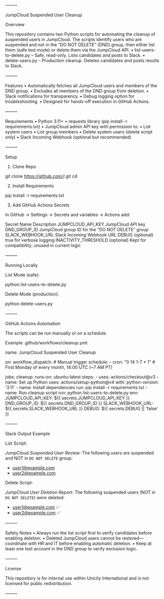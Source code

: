 ⸻

JumpCloud Suspended User Cleanup

Overview

This repository contains two Python scripts for automating the cleanup of suspended users in JumpCloud.
The scripts identify users who are suspended and not in the “DO NOT DELETE” (DND) group, then either list them (safe test mode) or delete them via the JumpCloud API.
	•	list-users-to-delete.py – Safe, read-only. Lists candidates and posts to Slack.
	•	delete-users.py – Production cleanup. Deletes candidates and posts results to Slack.

⸻

Features
	•	Automatically fetches all JumpCloud users and members of the DND group.
	•	Excludes all members of the DND group from deletion.
	•	Slack notifications for transparency.
	•	Debug logging option for troubleshooting.
	•	Designed for hands-off execution in GitHub Actions.

⸻

Requirements
	•	Python 3.11+
	•	requests library (pip install -r requirements.txt)
	•	JumpCloud admin API key with permission to:
	•	List system users
	•	List group members
	•	Delete system users (delete script only)
	•	Slack Incoming Webhook (optional but recommended)

⸻

Setup

1. Clone Repo

git clone https://github.com/<your-org>/<repo-name>.git
cd <repo-name>

2. Install Requirements

pip install -r requirements.txt

3. Add GitHub Actions Secrets

In GitHub → Settings → Secrets and variables → Actions add:

Secret Name	Description
JUMPCLOUD_API_KEY	JumpCloud API key
DND_GROUP_ID	JumpCloud group ID for the “DO NOT DELETE” group
SLACK_WEBHOOK_URL	Slack Incoming Webhook URL
DEBUG (optional)	true for verbose logging
INACTIVITY_THRESHOLD (optional)	Kept for compatibility; unused in current logic


⸻

Running Locally

List Mode (safe):

python list-users-to-delete.py

Delete Mode (production):

python delete-users.py


⸻

GitHub Actions Automation

The scripts can be run manually or on a schedule.

Example .github/workflows/cleanup.yml:

name: JumpCloud Suspended User Cleanup

on:
  workflow_dispatch: # Manual trigger
  schedule:
    - cron: "0 14 1-7 * 1" # First Monday of every month, 14:00 UTC (~7 AM PT)

jobs:
  cleanup:
    runs-on: ubuntu-latest
    steps:
      - uses: actions/checkout@v3
      - name: Set up Python
        uses: actions/setup-python@v4
        with:
          python-version: '3.11'
      - name: Install dependencies
        run: pip install -r requirements.txt
      - name: Run cleanup script
        run: python list-users-to-delete.py
        env:
          JUMPCLOUD_API_KEY: ${{ secrets.JUMPCLOUD_API_KEY }}
          DND_GROUP_ID: ${{ secrets.DND_GROUP_ID }}
          SLACK_WEBHOOK_URL: ${{ secrets.SLACK_WEBHOOK_URL }}
          DEBUG: ${{ secrets.DEBUG || 'false' }}


⸻

Slack Output Example

List Script:

*JumpCloud Suspended User Review:*
The following users are suspended and NOT in `DO NOT DELETE` group:
- user1@example.com
- user2@example.com

Delete Script:

*JumpCloud User Deletion Report:*
The following suspended users (NOT in `DO NOT DELETE`) were deleted:
- user1@example.com ✅
- user2@example.com ✅


⸻

Safety Notes
	•	Always run the list script first to verify candidates before enabling deletion.
	•	Deleted JumpCloud users cannot be restored—coordinate with HR and IT before enabling automatic deletion.
	•	Keep at least one test account in the DND group to verify exclusion logic.

⸻

License

This repository is for internal use within Unicity International and is not licensed for public redistribution.

⸻
